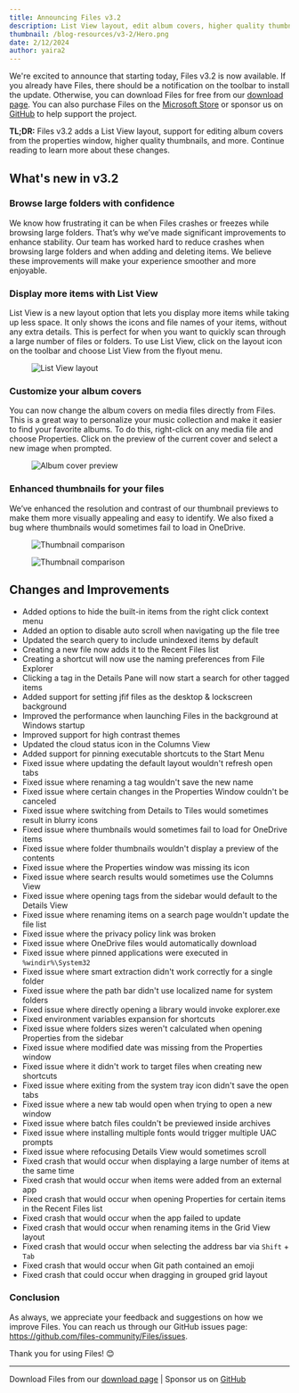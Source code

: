 ```yaml
---
title: Announcing Files v3.2
description: List View layout, edit album covers, higher quality thumbnails.
thumbnail: /blog-resources/v3-2/Hero.png
date: 2/12/2024
author: yaira2
---
```


We're excited to announce that starting today, Files v3.2 is now available. If you already have Files, there should be a notification on the toolbar to install the update. Otherwise, you can download Files for free from our [download page](/download/). You can also purchase Files on the [Microsoft Store](ms-windows-store://pdp/?ProductId=9nghp3dx8hdx&cid=FilesWebsite) or sponsor us on [GitHub](https://github.com/sponsors/yaira2) to help support the project.

**TL;DR:** Files v3.2 adds a List View layout, support for editing album covers from the properties window, higher quality thumbnails, and more. Continue reading to learn more about these changes.

## What's new in v3.2

### Browse large folders with confidence

We know how frustrating it can be when Files crashes or freezes while browsing large folders. That’s why we’ve made significant improvements to enhance stability. Our team has worked hard to reduce crashes when browsing large folders and when adding and deleting items. We believe these improvements will make your experience smoother and more enjoyable.

### Display more items with List View

List View is a new layout option that lets you display more items while taking up less space. It only shows the icons and file names of your items, without any extra details. This is perfect for when you want to quickly scan through a large number of files or folders. To use List View, click on the layout icon on the toolbar and choose List View from the flyout menu.

<figure>
    <img src="/blog-resources/v3-2/ListView.png" alt="List View layout" />
</figure>

### Customize your album covers

You can now change the album covers on media files directly from Files. This is a great way to personalize your music collection and make it easier to find your favorite albums. To do this, right-click on any media file and choose Properties. Click on the preview of the current cover and select a new image when prompted.

<figure>
    <img src="/blog-resources/v3-2/AlbumCovers.png" alt="Album cover preview" />
</figure>

### Enhanced thumbnails for your files

We’ve enhanced the resolution and contrast of our thumbnail previews to make them more visually appealing and easy to identify. We also fixed a bug where thumbnails would sometimes fail to load in OneDrive.

<figure>
    <img src="/blog-resources/v3-2/ThumbnailsOne.png" alt="Thumbnail comparison" />
</figure>

<figure>
    <img src="/blog-resources/v3-2/ThumbnailsTwo.png" alt="Thumbnail comparison" />
</figure>

## Changes and Improvements

- Added options to hide the built-in items from the right click context menu
- Added an option to disable auto scroll when navigating up the file tree
- Updated the search query to include unindexed items by default
- Creating a new file now adds it to the Recent Files list
- Creating a shortcut will now use the naming preferences from File Explorer
- Clicking a tag in the Details Pane will now start a search for other tagged items
- Added support for setting jfif files as the desktop & lockscreen background
- Improved the performance when launching Files in the background at Windows startup
- Improved support for high contrast themes
- Updated the cloud status icon in the Columns View
- Added support for pinning executable shortcuts to the Start Menu
- Fixed issue where updating the default layout wouldn't refresh open tabs
- Fixed issue where renaming a tag wouldn't save the new name
- Fixed issue where certain changes in the Properties Window couldn't be canceled
- Fixed issue where switching from Details to Tiles would sometimes result in blurry icons
- Fixed issue where thumbnails would sometimes fail to load for OneDrive items
- Fixed issue where folder thumbnails wouldn't display a preview of the contents
- Fixed issue where the Properties window was missing its icon
- Fixed issue where search results would sometimes use the Columns View
- Fixed issue where opening tags from the sidebar would default to the Details View
- Fixed issue where renaming items on a search page wouldn't update the file list
- Fixed issue where the privacy policy link was broken
- Fixed issue where OneDrive files would automatically download
- Fixed issue where pinned applications were executed in `%windir%\System32`
- Fixed issue where smart extraction didn't work correctly for a single folder
- Fixed issue where the path bar didn't use localized name for system folders
- Fixed issue where directly opening a library would invoke explorer.exe
- Fixed environment variables expansion for shortcuts
- Fixed issue where folders sizes weren't calculated when opening Properties from the sidebar
- Fixed issue where modified date was missing from the Properties window
- Fixed issue where it didn't work to target files when creating new shortcuts
- Fixed issue where exiting from the system tray icon didn't save the open tabs
- Fixed issue where a new tab would open when trying to open a new window
- Fixed issue where batch files couldn't be previewed inside archives
- Fixed issue where installing multiple fonts would trigger multiple UAC prompts
- Fixed issue where refocusing Details View would sometimes scroll
- Fixed crash that would occur when displaying a large number of items at the same time
- Fixed crash that would occur when items were added from an external app
- Fixed crash that would occur when opening Properties for certain items in the Recent Files list
- Fixed crash that would occur when the app failed to update
- Fixed crash that would occur when renaming items in the Grid View layout
- Fixed crash that would occur when selecting the address bar via `Shift` + `Tab`
- Fixed crash that would occur when Git path contained an emoji
- Fixed crash that could occur when dragging in grouped grid layout

### Conclusion

As always, we appreciate your feedback and suggestions on how we improve Files. You can reach us through our GitHub issues page: https://github.com/files-community/Files/issues.

Thank you for using Files! 😊

---

Download Files from our [download page](/download/) | Sponsor us on [GitHub](https://github.com/sponsors/yaira2)
